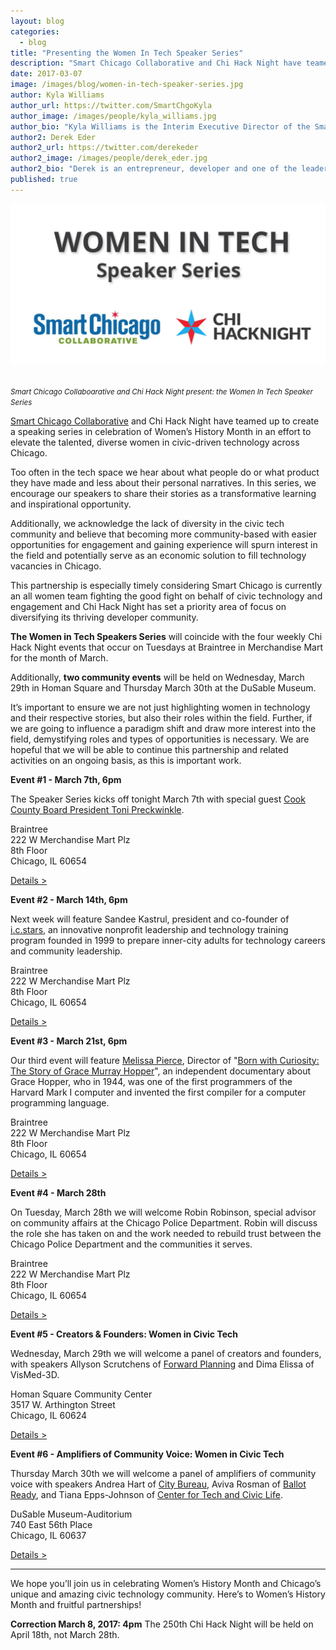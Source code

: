 ```yaml
---
layout: blog
categories: 
  - blog
title: "Presenting the Women In Tech Speaker Series"
description: "Smart Chicago Collaborative and Chi Hack Night have teamed up to create a speaking series in celebration of Women’s History Month in an effort to elevate the talented, diverse women in civic-driven technology across Chicago."
date: 2017-03-07
image: /images/blog/women-in-tech-speaker-series.jpg
author: Kyla Williams
author_url: https://twitter.com/SmartChgoKyla
author_image: /images/people/kyla_williams.jpg
author_bio: "Kyla Williams is the Interim Executive Director of the Smart Chicago Collaborative."
author2: Derek Eder
author2_url: https://twitter.com/derekeder
author2_image: /images/people/derek_eder.jpg
author2_bio: "Derek is an entrepreneur, developer and one of the leaders of the civic technology community in Chicago. He is a co-founder and partner at DataMade — a company that tells stories and builds tools with data — and is the lead organizer for Chi Hack Night."
published: true
---
```


<p class="text-center"><img src="/images/blog/women-in-tech-speaker-series.jpg" alt="Smart Chicago Collaboarative and Chi Hack Night present: the Women In Tech Speaker Series" class="img-thumbnail" />

<br /><small>
    <em>Smart Chicago Collaboarative and Chi Hack Night present: the Women In Tech Speaker Series</em>
</small>
</p>

[Smart Chicago Collaborative](http://smartchicagocollaborative.org/) and Chi Hack Night have teamed up to create a speaking series in celebration of Women’s History Month in an effort to elevate the talented, diverse women in civic-driven technology across Chicago.

Too often in the tech space we hear about what people do or what product they have made and less about their personal narratives. In this series, we encourage our speakers to share their stories as a transformative learning and inspirational opportunity. 

Additionally, we acknowledge the lack of diversity in the civic tech community and believe that becoming more community-based with easier opportunities for engagement and gaining experience will spurn interest in the field and potentially serve as an economic solution to fill technology vacancies in Chicago.

This partnership is especially timely considering Smart Chicago is currently an all women team fighting the good fight on behalf of civic technology and engagement and Chi Hack Night has set a priority area of focus on diversifying its thriving developer community. 

**The Women in Tech Speakers Series** will coincide with the four weekly Chi Hack Night events that occur on Tuesdays at Braintree in Merchandise Mart for the month of March. 

Additionally, **two community events** will be held on Wednesday, March 29th in Homan Square and Thursday March 30th at the DuSable Museum.

It’s important to ensure we are not just highlighting women in technology and their respective stories, but also their roles within the field. Further, if we are going to influence a paradigm shift and draw more interest into the field, demystifying roles and types of opportunities is necessary. We are hopeful that we will be able to continue this partnership and related activities on an ongoing basis, as this is important work.

**Event #1 - March 7th, 6pm** 

The Speaker Series kicks off tonight March 7th with special guest [Cook County Board President Toni Preckwinkle](https://www.cookcountyil.gov/person/toni-preckwinkle).

Braintree<br />
222 W Merchandise Mart Plz<br />
8th Floor<br />
Chicago, IL 60654<br />

<a href='/events/2017/03/07/toni-preckwinkle.html' class='btn btn-success'>Details ></a>

**Event #2 - March 14th, 6pm**

Next week will feature Sandee Kastrul, president and co-founder of [i.c.stars](http://www.icstars.org/), an innovative nonprofit leadership and technology training program founded in 1999 to prepare inner-city adults for technology careers and community leadership.

Braintree<br />
222 W Merchandise Mart Plz<br />
8th Floor<br />
Chicago, IL 60654<br />

<a href='/events/2017/03/14/sandee-kastrul.html' class='btn btn-success'>Details ></a>

**Event #3 - March 21st, 6pm**

Our third event will feature [Melissa Pierce](https://about.me/melissapierce), Director of "[Born with Curiosity: The Story of Grace Murray Hopper](http://gracehopperfilm.com/)", an independent documentary about Grace Hopper, who in 1944, was one of the first programmers of the Harvard Mark I computer and invented the first compiler for a computer programming language.

Braintree<br />
222 W Merchandise Mart Plz<br />
8th Floor<br />
Chicago, IL 60654<br />

<a href='/events/2017/03/21/grace-hopper-legends-and-lies.html' class='btn btn-success'>Details ></a>

**Event #4 - March 28th**

On Tuesday, March 28th we will welcome Robin Robinson, special advisor on community affairs at the Chicago Police Department. Robin will discuss the role she has taken on and the work needed to rebuild trust between the Chicago Police Department and the communities it serves.

Braintree<br />
222 W Merchandise Mart Plz<br />
8th Floor<br />
Chicago, IL 60654<br />

<a href='/events/2017/03/28/robin-robinson.html' class='btn btn-success'>Details ></a>

**Event #5 - Creators & Founders: Women in Civic Tech**

Wednesday, March 29th we will welcome a panel of creators and founders, with speakers Allyson Scrutchens of [Forward Planning](http://www.forwardplanninginc.com/) and Dima Elissa of VisMed-3D.

Homan Square Community Center<br />
3517 W. Arthington Street<br />
Chicago, IL 60624

<a href='/satellite/2017/03/29/creators-and-founders.html' class='btn btn-success'>Details ></a>

**Event #6 - Amplifiers of Community Voice: Women in Civic Tech**

Thursday March 30th  we will welcome a panel of amplifiers of community voice with speakers Andrea Hart of [City Bureau](http://www.citybureau.org/), Aviva Rosman of [Ballot Ready](https://www.ballotready.org/), and Tiana Epps-Johnson of [Center for Tech and Civic Life](https://www.techandciviclife.org/).

DuSable Museum-Auditorium<br />
740 East 56th Place<br />
Chicago, IL 60637

<a href='/satellite/2017/03/30/amplifiers-of-community-voice.html' class='btn btn-success'>Details ></a>

---

We hope you’ll join us in celebrating Women’s History Month and Chicago’s unique and amazing civic technology community. Here’s to Women’s History Month and fruitful partnerships! 

**Correction March 8, 2017: 4pm** The 250th Chi Hack Night will be held on April 18th, not March 28th.